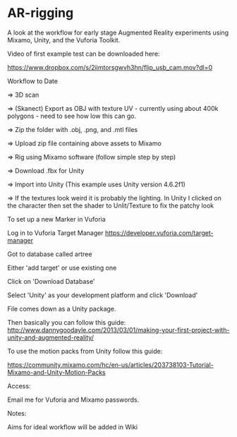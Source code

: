 # AR-rigging
A look at the workflow for early stage Augmented Reality experiments using Mixamo, Unity, and the Vuforia Toolkit.

Video of first example test can be downloaded here:

https://www.dropbox.com/s/2iimtorsgwvh3hn/flip_usb_cam.mov?dl=0

Workflow to Date

=> 3D scan

=> (Skanect) Export as OBJ with texture UV - currently using about 400k polygons - need to see how low this can go.

=> Zip the folder with .obj, .png, and .mtl files

=> Upload zip file containing above assets to Mixamo

=> Rig using Mixamo software (follow simple step by step)

=> Download .fbx for Unity

=> Import into Unity (This example uses Unity version 4.6.2f1)

=> If the textures look weird it is probably the lighting. In Unity I clicked on the character then set the shader to Unlit/Texture to fix the patchy look

To set up a new Marker in Vuforia

Log in to Vuforia Target Manager
https://developer.vuforia.com/target-manager

Got to database called artree

Either 'add target' or use existing one

Click on 'Download Database' 

Select 'Unity' as your development platform and click 'Download'

File comes down as a Unity package.

Then basically you can follow this guide:
http://www.dannygoodayle.com/2013/03/01/making-your-first-project-with-unity-and-augmented-reality/

To use the motion packs from Unity follow this guide:

https://community.mixamo.com/hc/en-us/articles/203738103-Tutorial-Mixamo-and-Unity-Motion-Packs

Access:

Email me for Vuforia and Mixamo passwords.

Notes:

Aims for ideal workflow will be added in Wiki

